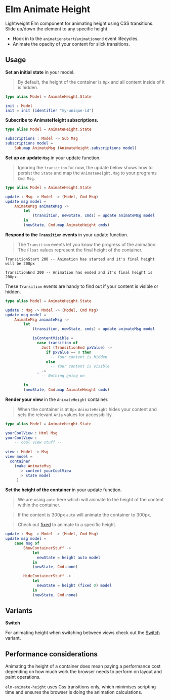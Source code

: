 # Elm Animate Height
Lightweight Elm component for animating height using CSS transitions. Slide up/down the element to any specific height.

- Hook in to the `animationstart`/`animationend` event lifecycles.
- Animate the opacity of your content for slick transitions.

## Usage
__Set an initial state__ in your model.

> By default, the height of the container is `0px` and all content inside of it is hidden.

```elm
type alias Model = AnimateHeight.State

init : Model
init = init (identifier "my-unique-id")
```


__Subscribe to AnimateHeight subscriptions.__

```elm
type alias Model = AnimateHeight.State

subscriptions : Model -> Sub Msg
subscriptions model = 
    Sub.map AnimateMsg (AnimateHeight.subscriptions model)
```

__Set up an update `Msg`__ in your update function.

> Ignoring the `transition` for now, the update below shows how to persist the `State` and map the `AnimateHeight.Msg` to your programs `Cmd Msg`.

```elm
type alias Model = AnimateHeight.State

update : Msg -> Model -> (Model, Cmd Msg)
update msg model =
    AnimateMsg animateMsg ->
        let
            (transition, newState, cmds) = update animateMsg model
        in
        (newState, Cmd.map AnimateHeight cmds)

```
__Respond to the `Transition` events__ in your update function.

> The `Transition` events let you know the progress of the animation.
The `Float` values represent the final height of the container.

```
TransitionStart 200 -- Animation has started and it's final height will be 200px
```

```
TransitionEnd 200 -- Animation has ended and it's final height is 200px
```

These `Transition` events are handy to find out if your content is 
visible or hidden.


```elm
type alias Model = AnimateHeight.State

update : Msg -> Model -> (Model, Cmd Msg)
update msg model =
    AnimateMsg animateMsg ->
        let
            (transition, newState, cmds) = update animateMsg model

            isContentVisible =
              case transition of 
                Just (TransitionEnd pxValue) ->
                  if pxValue == 0 then
                    -- Your content is hidden
                  else 
                    -- Your content is visible
              _ ->
                -- Nothing going on

        in
        (newState, Cmd.map AnimateHeight cmds)

```

__Render your view__ in the `AnimateHeight` container.

> When the container is at `0px` `AnimateHeight` hides your content and sets the relevant `Aria` values for accessibility.

```elm
type alias Model = AnimateHeight.State

yourCoolView : Html Msg
yourCoolView :
    -- cool view stuff --
    
view : Model -> Msg
view model =
  container
    (make AnimateMsg
      |> content yourCoolView
      |> state model
     )
```

__Set the height of the container__ in your update function.

> We are using `auto` here which will animate to the height of the content within the container.

> If the content is 300px `auto` will animate the container to 300px.

> Check out [fixed](https://package.elm-lang.org/packages/Confidenceman02/elm-animate-height/latest/AnimateHeight#fixed) to animate to a specific height.

```elm
update : Msg -> Model -> (Model, Cmd Msg)
update msg model =
    case msg of
        ShowContainerStuff ->
            let
              newState = height auto model
            in
            (newState, Cmd.none)

        HideContainerStuff ->
            let
              newState = height (fixed 0) model
            in
            (newState, Cmd.none)
```

## Variants

__Switch__

For animating height when switching between views check out the [Switch](/packages/Confidenceman02/elm-animate-height/4.1.2/AnimateHeight-Variant-Switch) variant.

## Performance considerations
Animating the height of a container does mean paying a performance cost depending on how much work
the browser needs to perform on layout and paint operations.

`elm-animate-height` uses Css transitions only, which minimises scripting time and ensures the browser is doing the animation calculations.
